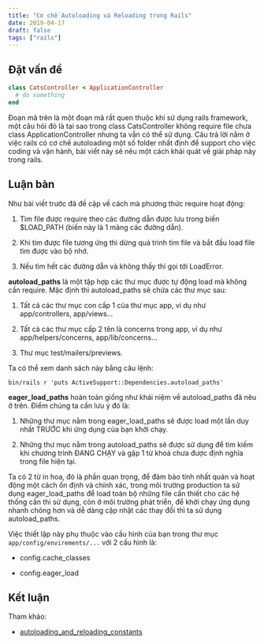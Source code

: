 ```yaml
---
title: "Cơ chế Autoloading và Reloading trong Rails"
date: 2019-04-17
draft: false
tags: ["rails"]
---
```


## Đặt vấn đề

```ruby
class CatsController < ApplicationController
  # do something
end
```

Đoạn mã trên là một đoạn mã rất quen thuộc khi sử dụng rails framework, một câu hỏi đó là tại sao trong class CatsController không require file chưa class ApplicationController nhưng ta vẫn có thể sử dụng. Câu trả lời nằm ở việc rails có cơ chế autoloading một số folder nhất định để support cho việc coding và vận hành, bài viết này sẽ nêu một cách khái quát về giải pháp này trong rails.

## Luận bàn

Như bài viết trước đã đề cập về cách mà phương thức require hoạt động:  

1. Tìm file được require theo các đường dẫn được lưu trong biến $LOAD_PATH (biến này là 1 mảng các đường dẫn).

2. Khi tìm được file tương ứng thì dừng quá trình tìm file và bắt đầu load file tìm được vào bộ nhớ.  

3. Nếu tìm hết các đường dẫn và không thấy thì gọi tới LoadError.  

**autoload_paths** là một tập hợp các thư mục được tự động load mà không cần require. Mặc định thì autoload_paths sẽ chứa các thư mục sau:  

1. Tất cả các thư mục con cấp 1 của thư mục app, ví dụ như app/controllers, app/views...

2. Tất cả các thư mục cấp 2 tên là concerns trong app, ví dụ như app/helpers/concerns, app/lib/concerns...

3. Thư mục test/mailers/previews.  

Ta có thể xem danh sách này bằng câu lệnh:  

`bin/rails r 'puts ActiveSupport::Dependencies.autoload_paths'`  

**eager_load_paths** hoàn toàn giống như khái niệm về autoload_paths đã nêu ở trên. Điểm chúng ta cần lưu ý đó là:  

1. Những thư mục nằm trong eager_load_paths sẽ được load một lần duy nhất TRƯỚC khi ứng dụng của bạn khởi chạy. 

2. Những thư mục nằm trong autoload_paths sẽ được sử dụng để tìm kiếm khi chương trình ĐANG CHẠY và gặp 1 từ khoá chưa được định nghĩa trong file hiện tại.  

Ta có 2 từ in hoa, đó là phần quan trọng, để đảm bảo tính nhất quán và hoạt động một cách ổn định và chính xác, trong môi trường production ta sử dụng eager_load_paths để load toàn bộ những file cần thiết cho các hệ thống cần thì sử dụng, còn ở môi trường phát triển, để khởi chạy ứng dụng nhanh chóng hơn và dễ dàng cập nhật các thay đổi thì ta sử dụng autoload_paths.  

Việc thiết lập này phụ thuộc vào cấu hình của bạn trong thư mục `app/config/envirements/...` với 2 cấu hình là:   

- config.cache_classes  

- config.eager_load

## Kết luận

Tham khảo: 

- [autoloading_and_reloading_constants](https://guides.rubyonrails.org/autoloading_and_reloading_constants.html)
